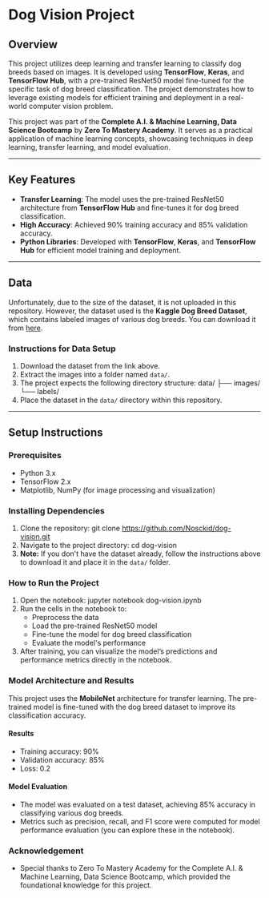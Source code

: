 # Dog Vision Project

## Overview

This project utilizes deep learning and transfer learning to classify dog breeds based on images. It is developed using **TensorFlow**, **Keras**, and **TensorFlow Hub**, with a pre-trained ResNet50 model fine-tuned for the specific task of dog breed classification. The project demonstrates how to leverage existing models for efficient training and deployment in a real-world computer vision problem.

This project was part of the **Complete A.I. & Machine Learning, Data Science Bootcamp** by **Zero To Mastery Academy**. It serves as a practical application of machine learning concepts, showcasing techniques in deep learning, transfer learning, and model evaluation.

---

## Key Features
- **Transfer Learning**: The model uses the pre-trained ResNet50 architecture from **TensorFlow Hub** and fine-tunes it for dog breed classification.
- **High Accuracy**: Achieved 90% training accuracy and 85% validation accuracy.
- **Python Libraries**: Developed with **TensorFlow**, **Keras**, and **TensorFlow Hub** for efficient model training and deployment.

---

## Data

Unfortunately, due to the size of the dataset, it is not uploaded in this repository. However, the dataset used is the **Kaggle Dog Breed Dataset**, which contains labeled images of various dog breeds. You can download it from [here](https://www.kaggle.com/competitions/dog-breed-identification).

### Instructions for Data Setup
1. Download the dataset from the link above.
2. Extract the images into a folder named `data/`.
3. The project expects the following directory structure: data/ ├── images/ └── labels/
4. Place the dataset in the `data/` directory within this repository.

---

## Setup Instructions

### Prerequisites

- Python 3.x
- TensorFlow 2.x
- Matplotlib, NumPy (for image processing and visualization)

### Installing Dependencies

1. Clone the repository:
   git clone https://github.com/Nosckid/dog-vision.git
2. Navigate to the project directory:
   cd dog-vision
3. **Note:** If you don't have the dataset already, follow the instructions above to download it and place it in the `data/` folder.

### How to Run the Project
1. Open the notebook:
   jupyter notebook dog-vision.ipynb
2. Run the cells in the notebook to:
   - Preprocess the data
   - Load the pre-trained ResNet50 model
   - Fine-tune the model for dog breed classification
   - Evaluate the model's performance
3. After training, you can visualize the model’s predictions and performance metrics directly in the notebook.

### Model Architecture and Results
This project uses the **MobileNet** architecture for transfer learning. The pre-trained model is fine-tuned with the dog breed dataset to improve its classification accuracy.

#### Results
- Training accuracy: 90%
- Validation accuracy: 85%
- Loss: 0.2

#### Model Evaluation
- The model was evaluated on a test dataset, achieving 85% accuracy in classifying various dog breeds.
- Metrics such as precision, recall, and F1 score were computed for model performance evaluation (you can explore these in the notebook).


### Acknowledgement
- Special thanks to Zero To Mastery Academy for the Complete A.I. & Machine Learning, Data Science Bootcamp, which provided the foundational knowledge for this project.
